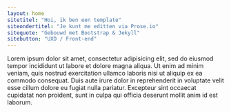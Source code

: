 ```yaml
---
layout: home
sitetitel: "Hoi, ik ben een template"
siteondertitel: "Je kunt me editten via Prose.io"
sitequote: "Gebouwd met Bootstrap & Jekyll"
sitebutton: "UXD / Front-end"
---
```


Lorem ipsum dolor sit amet, consectetur adipisicing elit, sed do eiusmod
tempor incididunt ut labore et dolore magna aliqua. Ut enim ad minim veniam,
quis nostrud exercitation ullamco laboris nisi ut aliquip ex ea commodo
consequat. Duis aute irure dolor in reprehenderit in voluptate velit esse
cillum dolore eu fugiat nulla pariatur. Excepteur sint occaecat cupidatat non
proident, sunt in culpa qui officia deserunt mollit anim id est laborum.

